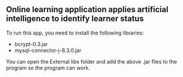## Online learning application applies artificial intelligence to identify learner status
To run this app, you need to install the following libraries:
- bcrypt-0.3.jar
- mysql-connector-j-8.3.0.jar

You can open the External libs folder and add the above .jar files to the program so the program can work.